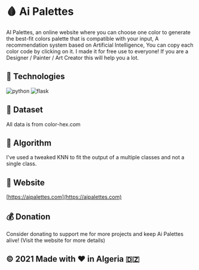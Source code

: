 # :drop_of_blood: Ai Palettes
AI Palettes, an online website where you can choose one color to generate the best-fit colors palette that is compatible with your input, A recommendation system based on Artificial Intelligence, You can copy each color code by clicking on it. I made it for free use to everyone! If you are a Designer / Painter / Art Creator this will help you a lot.

## :wrench: Technologies 

![python](https://img.shields.io/badge/python-3.8-black?logo=python)
![flask](https://img.shields.io/badge/python-flask-black?logo=python)

## :file_folder: Dataset
All data is from color-hex.com

## :test_tube: Algorithm
I've used a tweaked KNN to fit the output of a multiple classes and not a single class.

## :link: Website
[https://aipalettes.com](https://aipalettes.com)

## :moneybag: Donation
Consider donating to support me for more projects and keep Ai Palettes alive! (Visit the website for more details)


## :copyright: 2021 Made with :heart: in Algeria :algeria:
